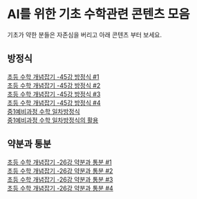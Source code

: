 # AI를 위한 기초 수학관련 콘텐츠 모음
기초가 약한 분들은 자존심을 버리고 아래 콘텐츠 부터 보세요. 

## 방정식
[초등 수학 개념잡기 -45강 방정식 #1](https://youtu.be/0ARRazo2ssk)<br>
[초등 수학 개념잡기 -45강 방정식 #2](https://youtu.be/qM4_EmBbA2g)<br>
[초등 수학 개념잡기 -45강 방정식 #3](https://youtu.be/0O4Gkte7YVo)<br>
[초등 수학 개념잡기 -45강 방정식 #4](https://youtu.be/534eclpoA8s)<br>
[중1예비과정 수학 일차방정식](https://youtu.be/Nkp2fFR9Zig)<br>
[중1예비과정 수학 일차방정식의 활용](https://youtu.be/tsNXL-BUGqY)<br>

## 약분과 통분
[초등 수학 개념잡기 -26강 약분과 통분 #1](https://youtu.be/JO7qzBPrIHk)<br>
[초등 수학 개념잡기 -26강 약분과 통분 #2](https://youtu.be/hGumHOGI1t8)<br>
[초등 수학 개념잡기 -26강 약분과 통분 #3](https://youtu.be/Tu8n4GehcqI)<br>
[초등 수학 개념잡기 -26강 약분과 통분 #4](https://youtu.be/D7X1PZw7qj8)<br>